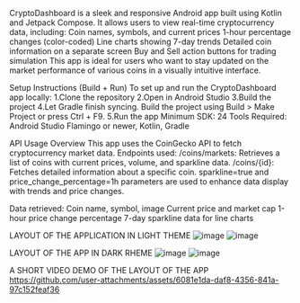 CryptoDashboard is a sleek and responsive Android app built using Kotlin and Jetpack Compose. It allows users to view real-time cryptocurrency data, including:
Coin names, symbols, and current prices
1-hour percentage changes (color-coded)
Line charts showing 7-day trends
Detailed coin information on a separate screen
Buy and Sell action buttons for trading simulation
This app is ideal for users who want to stay updated on the market performance of various coins in a visually intuitive interface.

Setup Instructions (Build + Run)
To set up and run the CryptoDashboard app locally:
  1.Clone the repository
  2.Open in Android Studio
  3.Build the project
  4.Let Gradle finish syncing.
Build the project using Build > Make Project or press Ctrl + F9.
  5.Run the app
  Minimum SDK: 24
Tools Required: Android Studio Flamingo or newer, Kotlin, Gradle

 API Usage Overview
This app uses the CoinGecko API to fetch cryptocurrency market data.
Endpoints used:
/coins/markets: Retrieves a list of coins with current prices, volume, and sparkline data.
/coins/{id}: Fetches detailed information about a specific coin.
sparkline=true and price_change_percentage=1h parameters are used to enhance data display with trends and price changes.

Data retrieved:
Coin name, symbol, image
Current price and market cap
1-hour price change percentage
7-day sparkline data for line charts


LAYOUT OF THE APPLICATION IN LIGHT THEME
![image](https://github.com/user-attachments/assets/f3a7b9b9-5d62-4008-bdff-b760a9e9b394)
![image](https://github.com/user-attachments/assets/0a466135-c16c-4fc6-b672-6fa86b36d808)

LAYOUT OF THE APP IN DARK RHEME
![image](https://github.com/user-attachments/assets/19031847-3e1a-4c0c-94c0-087151169d82)
![image](https://github.com/user-attachments/assets/804ab047-ae7e-4d08-a2d8-56b52d3f2960)

A SHORT VIDEO DEMO OF THE LAYOUT OF THE APP
https://github.com/user-attachments/assets/6081e1da-daf8-4356-841a-97c152feaf36



